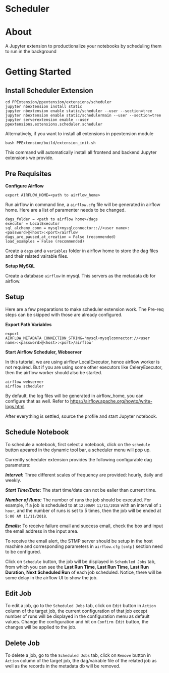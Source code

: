 # Scheduler 

# About
A Jupyter extension to productionalize your notebooks by scheduling them to run in the background

# Getting Started <a id='getstart'></a>

Install Scheduler Extension
---
~~~
cd PPExtension/ppextension/extensions/scheduler
jupyter nbextension install static
jupyter nbextension enable static/scheduler --user --section=tree
jupyter nbextension enable static/schedulermain --user --section=tree
jupyter serverextension enable --user ppextensions.extensions.scheduler.scheduler
~~~

Alternatively, if you want to install all extensions in ppextension module
~~~
bash PPExtension/build/extension_init.sh
~~~

This command will automatically install all frontend and backend Jupyter extensions we provide.

Pre Requisites
---
**Configure Airflow**
~~~
export AIRFLOW_HOME=<path to airflow_home>
~~~

Run airflow in command line, a `airflow.cfg` file will be generated in airflow home. Here are a list of paramenter needs to be changed.

~~~
dags_folder = <path to airflow home>/dags
executor = LocalExecutor
sql_alchemy_conn = mysql+mysqlconnector:://<user name>:<password>@<host>:<port>/airflow
dags_are_paused_at_creation = False (recommended)
load_examples = False (recommended)
~~~

Create a `dags` and a `variables` folder in airflow home to store the dag files and their related vairable files.

**Setup MySQL**

Create a database `airflow` in mysql. This servers as the metadata db for airflow.

Setup
---
Here are a few preparations to make scheduler extension work. The Pre-req steps can be skipped with those are already configured.

**Export Path Variables**
~~~
export AIRFLOW_METADATA_CONNECTION_STRING='mysql+mysqlconnector://<user name>:<password>@<host>:<port>/airflow'
~~~

**Start Airflow Scheduler, Webserver**

In this tutorial, we are using airflow LocalExecutor, hence airflow worker is not required. But if you are using some other executors like CeleryExecutor, then the airflow worker should also be started. 

~~~
airflow webserver
airflow scheduler 
~~~

By default, the log files will be generated in airflow_home, you can configure that as well. Refer to https://airflow.apache.org/howto/write-logs.html.

After everything is settled, source the profile and start Jupyter notebook. 

Schedule Notebook
---
To schedule a notebook, first select a notebook, click on the `schedule` button apeared in the dynamic tool bar, a scheduler menu will pop up. 

Currently scheduler extension provides the following configurable dag parameters:

***Interval:*** Three different scales of frequency are provided: hourly, daily and weekly. 

***Start Time/Date:*** The start time/date can not be ealier than current time.  

***Number of Runs:*** The number of runs the job should be executed. For example, if a job is scheduled to at `12:00AM 11/11/2018` with an interval of `1 hour`, and the number of runs is set to 5 times, then the job will be ended at `5:00 AM 11/11/2018`. 

***Emails:*** To receive failure email and success email, check the box and input the email address in the input area. 

To receive the email alert, the STMP server should be setup in the host machine and corresponding parameters in `airflow.cfg`  `[smtp]` section need to be configured.

Click on `Schedule` button, the job will be displayed in `Scheduled Jobs` tab, from which you can see the **Last Run Time**, **Last Run Time**, **Last Run Duration**, **Next Scheduled Run** of each job scheduled. Notice, there will be some delay in the airflow UI to show the job.

Edit Job
---
To edit a job, go to the `Scheduled Jobs` tab, click on `Edit` button in `Action` column of the target job, the current configuration of that job except number of runs will be displayed in the configuration menu as default values.  Change the configuration and hit on `Confirm Edit` button, the changes will be applied to the job.


Delete Job
---
To delete a job, go to the `Scheduled Jobs` tab, click on `Remove` button in `Action` column of the target job, the dag/vairable file of the related job as well as the records in the metadata db will be removed. 







